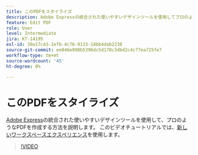 ```yaml
---
title: このPDFをスタイライズ
description: Adobe Expressの統合された使いやすいデザインツールを使用してプロのようなPDFを作成する方法を説明します
feature: Edit PDF
role: User
level: Intermediate
jira: KT-14195
exl-id: 30a17c43-1efb-4c76-9133-18bb4dab2238
source-git-commit: ee046e998b5396dc5d170c3dbd2c4c77ea725fe7
workflow-type: tm+mt
source-wordcount: '45'
ht-degree: 0%

---
```


# このPDFをスタイライズ

[Adobe Express](https://express.adobe.com)の統合された使いやすいデザインツールを使用して、プロのようなPDFを作成する方法を説明します。 このビデオチュートリアルでは、[新しいワークスペースエクスペリエンス](new-workspace.md)を使用します。

>[!VIDEO](https://video.tv.adobe.com/v/3425137?enablevpops&quality=12&learn=on&hidetitle=true)
